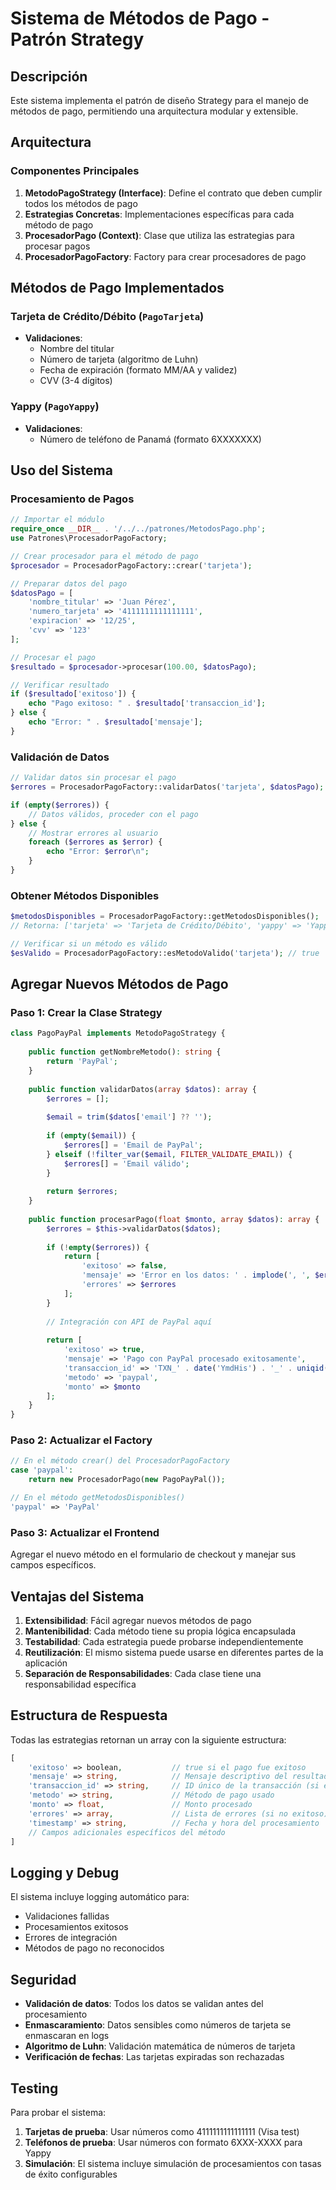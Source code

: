 # Sistema de Métodos de Pago - Patrón Strategy

## Descripción

Este sistema implementa el patrón de diseño Strategy para el manejo de métodos de pago, permitiendo una arquitectura modular y extensible.

## Arquitectura

### Componentes Principales

1. **MetodoPagoStrategy (Interface)**: Define el contrato que deben cumplir todos los métodos de pago
2. **Estrategias Concretas**: Implementaciones específicas para cada método de pago
3. **ProcesadorPago (Context)**: Clase que utiliza las estrategias para procesar pagos
4. **ProcesadorPagoFactory**: Factory para crear procesadores de pago

## Métodos de Pago Implementados

### Tarjeta de Crédito/Débito (`PagoTarjeta`)
- **Validaciones**:
  - Nombre del titular
  - Número de tarjeta (algoritmo de Luhn)
  - Fecha de expiración (formato MM/AA y validez)
  - CVV (3-4 dígitos)

### Yappy (`PagoYappy`)
- **Validaciones**:
  - Número de teléfono de Panamá (formato 6XXXXXXX)

## Uso del Sistema

### Procesamiento de Pagos

```php
// Importar el módulo
require_once __DIR__ . '/../../patrones/MetodosPago.php';
use Patrones\ProcesadorPagoFactory;

// Crear procesador para el método de pago
$procesador = ProcesadorPagoFactory::crear('tarjeta');

// Preparar datos del pago
$datosPago = [
    'nombre_titular' => 'Juan Pérez',
    'numero_tarjeta' => '4111111111111111',
    'expiracion' => '12/25',
    'cvv' => '123'
];

// Procesar el pago
$resultado = $procesador->procesar(100.00, $datosPago);

// Verificar resultado
if ($resultado['exitoso']) {
    echo "Pago exitoso: " . $resultado['transaccion_id'];
} else {
    echo "Error: " . $resultado['mensaje'];
}
```

### Validación de Datos

```php
// Validar datos sin procesar el pago
$errores = ProcesadorPagoFactory::validarDatos('tarjeta', $datosPago);

if (empty($errores)) {
    // Datos válidos, proceder con el pago
} else {
    // Mostrar errores al usuario
    foreach ($errores as $error) {
        echo "Error: $error\n";
    }
}
```

### Obtener Métodos Disponibles

```php
$metodosDisponibles = ProcesadorPagoFactory::getMetodosDisponibles();
// Retorna: ['tarjeta' => 'Tarjeta de Crédito/Débito', 'yappy' => 'Yappy']

// Verificar si un método es válido
$esValido = ProcesadorPagoFactory::esMetodoValido('tarjeta'); // true
```

## Agregar Nuevos Métodos de Pago

### Paso 1: Crear la Clase Strategy

```php
class PagoPayPal implements MetodoPagoStrategy {
    
    public function getNombreMetodo(): string {
        return 'PayPal';
    }
    
    public function validarDatos(array $datos): array {
        $errores = [];
        
        $email = trim($datos['email'] ?? '');
        
        if (empty($email)) {
            $errores[] = 'Email de PayPal';
        } elseif (!filter_var($email, FILTER_VALIDATE_EMAIL)) {
            $errores[] = 'Email válido';
        }
        
        return $errores;
    }
    
    public function procesarPago(float $monto, array $datos): array {
        $errores = $this->validarDatos($datos);
        
        if (!empty($errores)) {
            return [
                'exitoso' => false,
                'mensaje' => 'Error en los datos: ' . implode(', ', $errores),
                'errores' => $errores
            ];
        }
        
        // Integración con API de PayPal aquí
        
        return [
            'exitoso' => true,
            'mensaje' => 'Pago con PayPal procesado exitosamente',
            'transaccion_id' => 'TXN_' . date('YmdHis') . '_' . uniqid() . '_PAYPAL',
            'metodo' => 'paypal',
            'monto' => $monto
        ];
    }
}
```

### Paso 2: Actualizar el Factory

```php
// En el método crear() del ProcesadorPagoFactory
case 'paypal':
    return new ProcesadorPago(new PagoPayPal());

// En el método getMetodosDisponibles()
'paypal' => 'PayPal'
```

### Paso 3: Actualizar el Frontend

Agregar el nuevo método en el formulario de checkout y manejar sus campos específicos.

## Ventajas del Sistema

1. **Extensibilidad**: Fácil agregar nuevos métodos de pago
2. **Mantenibilidad**: Cada método tiene su propia lógica encapsulada
3. **Testabilidad**: Cada estrategia puede probarse independientemente
4. **Reutilización**: El mismo sistema puede usarse en diferentes partes de la aplicación
5. **Separación de Responsabilidades**: Cada clase tiene una responsabilidad específica

## Estructura de Respuesta

Todas las estrategias retornan un array con la siguiente estructura:

```php
[
    'exitoso' => boolean,           // true si el pago fue exitoso
    'mensaje' => string,            // Mensaje descriptivo del resultado
    'transaccion_id' => string,     // ID único de la transacción (si exitoso)
    'metodo' => string,             // Método de pago usado
    'monto' => float,               // Monto procesado
    'errores' => array,             // Lista de errores (si no exitoso)
    'timestamp' => string,          // Fecha y hora del procesamiento
    // Campos adicionales específicos del método
]
```

## Logging y Debug

El sistema incluye logging automático para:
- Validaciones fallidas
- Procesamientos exitosos
- Errores de integración
- Métodos de pago no reconocidos

## Seguridad

- **Validación de datos**: Todos los datos se validan antes del procesamiento
- **Enmascaramiento**: Datos sensibles como números de tarjeta se enmascaran en logs
- **Algoritmo de Luhn**: Validación matemática de números de tarjeta
- **Verificación de fechas**: Las tarjetas expiradas son rechazadas

## Testing

Para probar el sistema:

1. **Tarjetas de prueba**: Usar números como 4111111111111111 (Visa test)
2. **Teléfonos de prueba**: Usar números con formato 6XXX-XXXX para Yappy
3. **Simulación**: El sistema incluye simulación de procesamientos con tasas de éxito configurables
